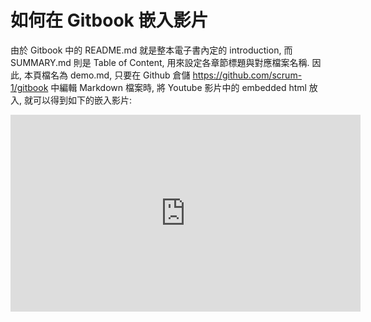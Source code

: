 # 如何在 Gitbook 嵌入影片

由於 Gitbook 中的 README.md 就是整本電子書內定的 introduction, 而 SUMMARY.md 則是 Table of Content, 用來設定各章節標題與對應檔案名稱.
因此, 本頁檔名為 demo.md, 只要在 Github 倉儲 https://github.com/scrum-1/gitbook 中編輯 Markdown 檔案時, 將 Youtube 影片中的 embedded html 放入, 
就可以得到如下的嵌入影片:

<iframe width="560" height="315" src="https://www.youtube.com/embed/VI-d1C9MkOU" frameborder="0" allow="autoplay; encrypted-media" allowfullscreen></iframe>
